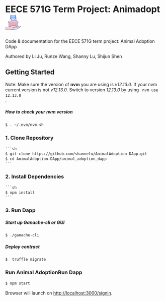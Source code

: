 # EECE 571G Term Project: Animadopt <img src="docs/DappLogo.JPEG" width="50">
Code & documentation for the EECE 571G term project: Animal Adoption DApp

Authored by Li Ju, Runze Wang, Shanny Lu, Shijun Shen


## Getting Started

Note: Make sure the version of **nvm** you are using is *v12.13.0*. If your nvm current version is not *v12.13.0*. Switch to version *12.13.0* by using
<code>
nvm use 12.13.0
</code>.

##### How to check your nvm version

```sh
$ . ~/.nvm/nvm.sh
```

### 1. Clone Repository

    ```sh
    $ git clone https://github.com/shannelu/AnimalAdoption-DApp.git
    $ cd AnimalAdoption-DApp/animal_adoption_dapp
    ```
    
### 2. Install Dependencies

    ```sh
    $ npm install
    ```
    
### 3. Run Dapp

##### Start up Ganache-cli or GUI

```sh
$ ./ganache-cli
```

##### Deploy contract
```sh
$  truffle migrate
```

### Run Animal AdoptionRun Dapp
```sh
$ npm start
```
Browser will launch on [http://localhost:3000/signin](http://localhost:3000/signin).
